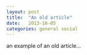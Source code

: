 ```yaml
---
layout: post
title:  "An old article"
date:   2013-10-05
categories: general social
---
```


an example of an old article...